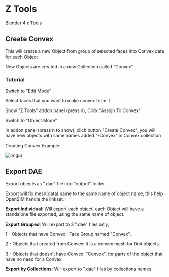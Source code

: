 # Z Tools

Blender 4.x Tools

## Create Convex

This will create a new Object from group of selected faces into Convex data for each Object

New Objects are created in a new Collection called "Convex"

### Tutorial

Switch to "Edit Mode"

Select faces that you want to make convex from it

Show "Z Tools" addon panel (press n), Click "Assign To Convex"

Switch to "Object Mode"

In addon panel (press n to show), click button "Create Convex", you will have new objects with same names added "-Convex" in Convex collection

Creating Convex Example:

![Imgur](https://imgur.com/a/OTTdBNW)


## Export DAE

Export objects as ".dae" file into "output" folder.

Export will fix mesh(data) name to the same name of object name, this help OpenSIM handle the linkset.

**Export Individual**: Will export each object, each Object will have a standalone file exported, using the same name of object.

**Export Grouped**: Will export to 3 ".dae" files only,

1 - Objects that have Convex :  Face Group named "Convex",

2 - Objects that created from Convex:  it is a convex mesh for first objects.

3 - Objects that doesn't have Convex:  "Convex", for parts of the object that have no need for a Convex.

**Export by Collections**: Will export to ".dae" files by collections names.
